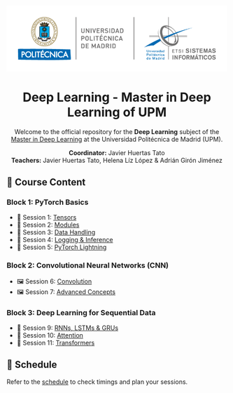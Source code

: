 <p align="center"> <a target="_blank"> <img src="utils/upm_logo.png" width="600" alt="UPM Logo"> </a> </p> 
<h1 align="center">Deep Learning - Master in Deep Learning of UPM</h1> 
<p align="center"> Welcome to the official repository for the <strong>Deep Learning</strong> subject of the <a href="https://masterdeeplearning.etsisi.upm.es/">Master in Deep Learning</a> at the Universidad Politécnica de Madrid (UPM). </p> <p align="center"> 
<strong>Coordinator:</strong> Javier Huertas Tato <br> 
<strong>Teachers:</strong> Javier Huertas Tato, Helena Líz López & Adrián Girón Jiménez </p>

## 📖 Course Content

### **Block 1: PyTorch Basics**
- 📘 Session 1: [Tensors](assignments/pytorch_basics/session_1)
- 📘 Session 2: [Modules](assignments/pytorch_basics/session_2)
- 📘 Session 3: [Data Handling](assignments/pytorch_basics/session_3)
- 📘 Session 4: [Logging & Inference](assignments/pytorch_basics/session_4)
- 📘 Session 5: [PyTorch Lightning](assignments/pytorch_basics/session_5)


### **Block 2: Convolutional Neural Networks (CNN)**
- 🖼️ Session 6: [Convolution](assignments/cnns/session_6)
- 🖼️ Session 7: [Advanced Concepts](assignments/cnns/7_advanced_concepts.ipynb)


### **Block 3: Deep Learning for Sequential Data**
- 🔄 Session 9: [RNNs, LSTMs & GRUs](assignments/sequential/9_rnns_lstms_and_grus.ipynb)
- 🔄 Session 10: [Attention](assignments/sequential/10_attention.ipynb)
- 🔄 Session 11: [Transformers](assignments/sequential/11_transformers.ipynb)


## 📅 Schedule
Refer to the [schedule](https://masterdeeplearning.etsisi.upm.es/wp-content/uploads/2024/06/Horario-Master-Deep-Learning-UPM_v2.pdf) to check timings and plan your sessions.

